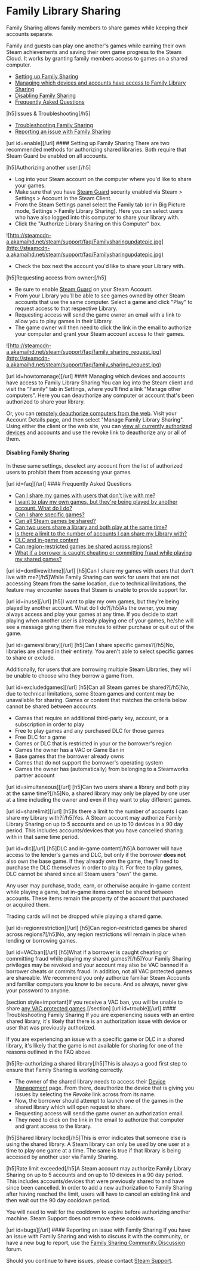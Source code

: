 # Family Library Sharing

Family Sharing allows family members to share games while keeping their accounts separate.  
  
Family and guests can play one another's games while earning their own Steam achievements and saving their own game progress to the Steam Cloud. It works by granting family members access to games on a shared computer.  

* [Setting up Family Sharing](#enable)
* [Managing which devices and accounts have access to Family Library Sharing](#howtomanage)
* [Disabling Family Sharing](#howtomanage)
* [Frequently Asked Questions](#faq)

 [h5]Issues & Troubleshooting[/h5]
* [Troubleshooting Family Sharing](#trouble)
* [Reporting an issue with Family Sharing](#bugs)

  
  
[url id=enable][/url] #### Setting up Family Sharing
There are two recommended methods for authorizing shared libraries. Both require that Steam Guard be enabled on all accounts.  
  
[h5]Authorizing another user:[/h5]
* Log into your Steam account on the computer where you'd like to share your games.
* Make sure that you have [Steam Guard](https://help.steampowered.com/en/faqs/view/06B0-26E6-2CF8-254C) security enabled via Steam > Settings > Account in the Steam Client.
* From the Steam Settings panel select the Family tab (or in Big Picture mode, Settings > Family Library Sharing). Here you can select users who have also logged into this computer to share your library with.
* Click the "Authorize Library Sharing on this Computer" box.  
  
![http://steamcdn-a.akamaihd.net/steam/support/faq/Familysharingupdatepic.jpg](http://steamcdn-a.akamaihd.net/steam/support/faq/Familysharingupdatepic.jpg)
* Check the box next the account you'd like to share your Library with.

 [h5]Requesting access from owner:[/h5]
* Be sure to enable [Steam Guard](https://help.steampowered.com/en/faqs/view/06B0-26E6-2CF8-254C) on your Steam Account.
* From your Library you'll be able to see games owned by other Steam accounts that use the same computer. Select a game and click "Play" to request access to that respective Library.
* Requesting access will send the game owner an email with a link to allow you to play games in their Library.
* The game owner will then need to click the link in the email to authorize your computer and grant your Steam account access to their games.  
  
![http://steamcdn-a.akamaihd.net/steam/support/faq/family_sharing_request.jpg](http://steamcdn-a.akamaihd.net/steam/support/faq/family_sharing_request.jpg)

 [url id=howtomanage][/url] #### Managing which devices and accounts have access to Family Library Sharing
You can log into the Steam client and visit the "Family" tab in Settings, where you'll find a link "Manage other computers". Here you can deauthorize any computer or account that's been authorized to share your library.  
  
Or, you can [remotely deauthorize computers from the web](https://store.steampowered.com/account/managedevices). Visit your Account Details page, and then select "Manage Family Library Sharing". Using either the client or the web site, you can [view all currently authorized devices](https://store.steampowered.com/account/managedevices) and accounts and use the revoke link to deauthorize any or all of them.  
  
#### Disabling Family Sharing
In these same settings, deselect any account from the list of authorized users to prohibit them from accessing your games.  
  
[url id=faq][/url] #### Frequently Asked Questions

* [Can I share my games with users that don't live with me?](#dontlivewithme)
* [I want to play my own games, but they're being played by another account. What do I do?](#inuse)
* [Can I share specific games?](#gamevslibrary)
* [Can all Steam games be shared?](#excludedgames)
* [Can two users share a library and both play at the same time?](#simultaneous)
* [Is there a limit to the number of accounts I can share my Library with?](#sharelimit)
* [DLC and in-game content](#dlc)
* [Can region-restricted games be shared across regions?](#regionrestriction)
* [What if a borrower is caught cheating or committing fraud while playing my shared games?](#VACban)

 [url id=dontlivewithme][/url]  [h5]Can I share my games with users that don't live with me?[/h5]While Family Sharing can work for users that are not accessing Steam from the same location, due to technical limitations, the feature may encounter issues that Steam is unable to provide support for.  
  
[url id=inuse][/url]  [h5]I want to play my own games, but they're being played by another account. What do I do?[/h5]As the owner, you may always access and play your games at any time. If you decide to start playing when another user is already playing one of your games, he/she will see a message giving them five minutes to either purchase or quit out of the game.  
  
[url id=gamevslibrary][/url]  [h5]Can I share specific games?[/h5]No, libraries are shared in their entirety. You aren't able to select specific games to share or exclude.  
  
Additionally, for users that are borrowing multiple Steam Libraries, they will be unable to choose who they borrow a game from.  
  
[url id=excludedgames][/url]  [h5]Can all Steam games be shared?[/h5]No, due to technical limitations, some Steam games and content may be unavailable for sharing. Games or content that matches the criteria below cannot be shared between accounts.  

* Games that require an additional third-party key, account, or a subscription in order to play
* Free to play games and any purchased DLC for those games
* Free DLC for a game
* Games or DLC that is restricted in your or the borrower's region
* Games the owner has a VAC or Game Ban in
* Base games that the borrower already owns
* Games that do not support the borrower's operating system
* Games the owner has (automatically) from belonging to a Steamworks partner account

  
[url id=simultaneous][/url]  [h5]Can two users share a library and both play at the same time?[/h5]No, a shared library may only be played by one user at a time including the owner and even if they want to play different games.  
  
[url id=sharelimit][/url]  [h5]Is there a limit to the number of accounts I can share my Library with?[/h5]Yes. A Steam account may authorize Family Library Sharing on up to 5 accounts and on up to 10 devices in a 90 day period. This includes accounts/devices that you have cancelled sharing with in that same time period.  
  
[url id=dlc][/url]  [h5]DLC and in-game content[/h5]A borrower will have access to the lender's games and DLC, but only if the borrower **does not** also own the base game. If they already own the game, they'll need to purchase the DLC themselves in order to play it. For free to play games, DLC cannot be shared since all Steam users "own" the game.  
  
Any user may purchase, trade, earn, or otherwise acquire in-game content while playing a game, but in-game items cannot be shared between accounts. These items remain the property of the account that purchased or acquired them.  
  
Trading cards will not be dropped while playing a shared game.  
  
[url id=regionrestriction][/url]  [h5]Can region-restricted games be shared across regions?[/h5]No, any region restrictions will remain in place when lending or borrowing games.  
  
[url id=VACban][/url]  [h5]What if a borrower is caught cheating or committing fraud while playing my shared games?[/h5]Your Family Sharing privileges may be revoked and your account may also be VAC banned if a borrower cheats or commits fraud. In addition, not all VAC protected games are shareable. We recommend you only authorize familiar Steam Accounts and familiar computers you know to be secure. And as always, never give your password to anyone.  
  
[section style=important]If you receive a VAC ban, you will be unable to share [any VAC protected games](http://store.steampowered.com/search/?category2=8).[/section]    [url id=trouble][/url] #### Troubleshooting Family Sharing
If you are experiencing issues with an entire shared library, it's likely that there is an authorization issue with device or user that was previously authorized.  
  
If you are experiencing an issue with a specific game or DLC in a shared library, it's likely that the game is not available for sharing for one of the reasons outlined in the FAQ above.  
  
[h5]Re-authorizing a shared library[/h5]This is always a good first step to ensure that Family Sharing is working correctly.  

* The owner of the shared library needs to access their [Device Management](https://store.steampowered.com/account/managedevices) page. From there, deauthorize the device that is giving you issues by selecting the *Revoke* link across from its name.
* Now, the borrower should attempt to launch one of the games in the shared library which will open request to share.
* Requesting access will send the game owner an authorization email.
* They need to click on the link in the email to authorize that computer and grant access to the library.

 [h5]Shared library locked[/h5]This is error indicates that someone else is using the shared library. A Steam library can only be used by one user at a time to play one game at a time. The same is true if that library is being accessed by another user via Family Sharing.  
  
[h5]Rate limit exceeded[/h5]A Steam account may authorize Family Library Sharing on up to 5 accounts and on up to 10 devices in a 90 day period. This includes accounts/devices that were previously shared to and have since been cancelled. In order to add a new authorization to Family Sharing after having reached the limit, users will have to cancel an existing link and then wait out the 90 day cooldown period.  
  
You will need to wait for the cooldown to expire before authorizing another machine. Steam Support does not remove these cooldowns.  
  
[url id=bugs][/url] #### Reporting an issue with Family Sharing
If you have an issue with Family Sharing and wish to discuss it with the community, or have a new bug to report, use the [Family Sharing Community Discussion](http://steamcommunity.com/groups/familysharing/discussions) forum.  
  
Should you continue to have issues, please contact [Steam Support](https://help.steampowered.com/en/wizard/HelpWithSteamIssue/?issueid=803).  
  
